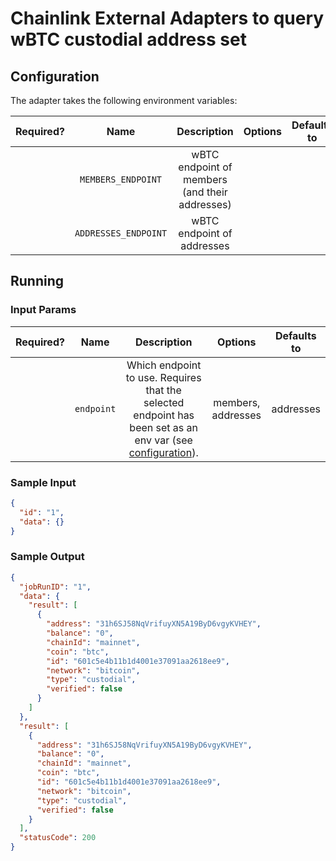 # Chainlink External Adapters to query wBTC custodial address set

## Configuration

The adapter takes the following environment variables:

| Required? |         Name         |                  Description                   | Options | Defaults to |
| :-------: | :------------------: | :--------------------------------------------: | :-----: | :---------: |
|           |  `MEMBERS_ENDPOINT`  | wBTC endpoint of members (and their addresses) |         |             |
|           | `ADDRESSES_ENDPOINT` |           wBTC endpoint of addresses           |         |             |

## Running

### Input Params

| Required? |    Name    |                                                         Description                                                          |      Options       | Defaults to |
| :-------: | :--------: | :--------------------------------------------------------------------------------------------------------------------------: | :----------------: | :---------: |
|           | `endpoint` | Which endpoint to use. Requires that the selected endpoint has been set as an env var (see [configuration](#configuration)). | members, addresses |  addresses  |

### Sample Input

```json
{
  "id": "1",
  "data": {}
}
```

### Sample Output

```json
{
  "jobRunID": "1",
  "data": {
    "result": [
      {
        "address": "31h6SJ58NqVrifuyXN5A19ByD6vgyKVHEY",
        "balance": "0",
        "chainId": "mainnet",
        "coin": "btc",
        "id": "601c5e4b11b1d4001e37091aa2618ee9",
        "network": "bitcoin",
        "type": "custodial",
        "verified": false
      }
    ]
  },
  "result": [
    {
      "address": "31h6SJ58NqVrifuyXN5A19ByD6vgyKVHEY",
      "balance": "0",
      "chainId": "mainnet",
      "coin": "btc",
      "id": "601c5e4b11b1d4001e37091aa2618ee9",
      "network": "bitcoin",
      "type": "custodial",
      "verified": false
    }
  ],
  "statusCode": 200
}
```
